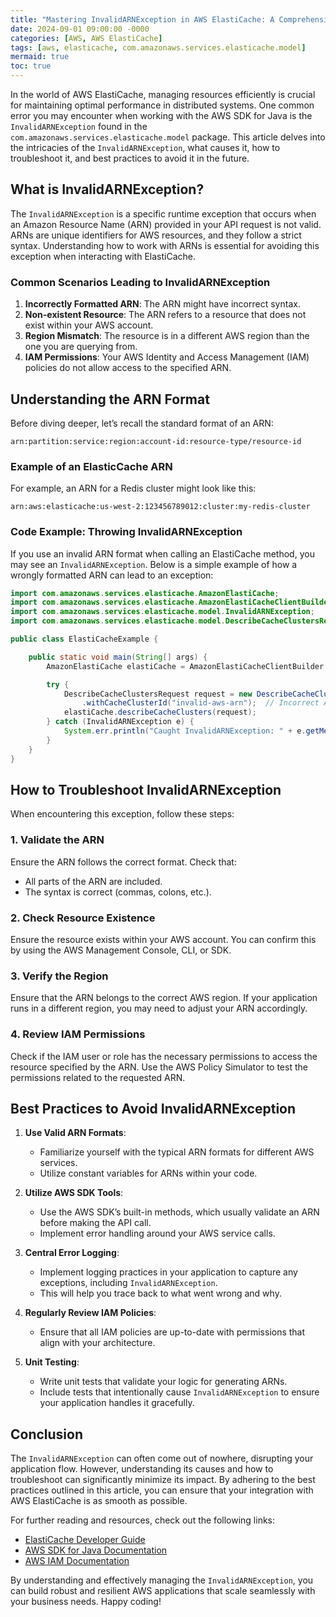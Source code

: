 ```yaml
---
title: "Mastering InvalidARNException in AWS ElastiCache: A Comprehensive Guide"
date: 2024-09-01 09:00:00 -0000
categories: [AWS, AWS ElastiCache]
tags: [aws, elasticache, com.amazonaws.services.elasticache.model]
mermaid: true
toc: true
---
```



In the world of AWS ElastiCache, managing resources efficiently is crucial for maintaining optimal performance in distributed systems. One common error you may encounter when working with the AWS SDK for Java is the `InvalidARNException` found in the `com.amazonaws.services.elasticache.model` package. This article delves into the intricacies of the `InvalidARNException`, what causes it, how to troubleshoot it, and best practices to avoid it in the future.

## What is InvalidARNException?

The `InvalidARNException` is a specific runtime exception that occurs when an Amazon Resource Name (ARN) provided in your API request is not valid. ARNs are unique identifiers for AWS resources, and they follow a strict syntax. Understanding how to work with ARNs is essential for avoiding this exception when interacting with ElastiCache.

### Common Scenarios Leading to InvalidARNException

1. **Incorrectly Formatted ARN**: The ARN might have incorrect syntax.
2. **Non-existent Resource**: The ARN refers to a resource that does not exist within your AWS account.
3. **Region Mismatch**: The resource is in a different AWS region than the one you are querying from.
4. **IAM Permissions**: Your AWS Identity and Access Management (IAM) policies do not allow access to the specified ARN.

## Understanding the ARN Format

Before diving deeper, let’s recall the standard format of an ARN:

```
arn:partition:service:region:account-id:resource-type/resource-id
```

### Example of an ElasticCache ARN

For example, an ARN for a Redis cluster might look like this:

```
arn:aws:elasticache:us-west-2:123456789012:cluster:my-redis-cluster
```

### Code Example: Throwing InvalidARNException

If you use an invalid ARN format when calling an ElastiCache method, you may see an `InvalidARNException`. Below is a simple example of how a wrongly formatted ARN can lead to an exception:

```java
import com.amazonaws.services.elasticache.AmazonElastiCache;
import com.amazonaws.services.elasticache.AmazonElastiCacheClientBuilder;
import com.amazonaws.services.elasticache.model.InvalidARNException;
import com.amazonaws.services.elasticache.model.DescribeCacheClustersRequest;

public class ElastiCacheExample {

    public static void main(String[] args) {
        AmazonElastiCache elastiCache = AmazonElastiCacheClientBuilder.standard().build();

        try {
            DescribeCacheClustersRequest request = new DescribeCacheClustersRequest()
                .withCacheClusterId("invalid-aws-arn");  // Incorrect ARN
            elastiCache.describeCacheClusters(request);
        } catch (InvalidARNException e) {
            System.err.println("Caught InvalidARNException: " + e.getMessage());
        }
    }
}
```

## How to Troubleshoot InvalidARNException

When encountering this exception, follow these steps:

### 1. Validate the ARN

Ensure the ARN follows the correct format. Check that:

- All parts of the ARN are included.
- The syntax is correct (commas, colons, etc.).

### 2. Check Resource Existence

Ensure the resource exists within your AWS account. You can confirm this by using the AWS Management Console, CLI, or SDK.

### 3. Verify the Region

Ensure that the ARN belongs to the correct AWS region. If your application runs in a different region, you may need to adjust your ARN accordingly.

### 4. Review IAM Permissions

Check if the IAM user or role has the necessary permissions to access the resource specified by the ARN. Use the AWS Policy Simulator to test the permissions related to the requested ARN.

## Best Practices to Avoid InvalidARNException

1. **Use Valid ARN Formats**:
   - Familiarize yourself with the typical ARN formats for different AWS services.
   - Utilize constant variables for ARNs within your code.

2. **Utilize AWS SDK Tools**:
   - Use the AWS SDK’s built-in methods, which usually validate an ARN before making the API call.
   - Implement error handling around your AWS service calls.

3. **Central Error Logging**:
   - Implement logging practices in your application to capture any exceptions, including `InvalidARNException`.
   - This will help you trace back to what went wrong and why.

4. **Regularly Review IAM Policies**:
   - Ensure that all IAM policies are up-to-date with permissions that align with your architecture.

5. **Unit Testing**:
   - Write unit tests that validate your logic for generating ARNs.
   - Include tests that intentionally cause `InvalidARNException` to ensure your application handles it gracefully.

## Conclusion

The `InvalidARNException` can often come out of nowhere, disrupting your application flow. However, understanding its causes and how to troubleshoot can significantly minimize its impact. By adhering to the best practices outlined in this article, you can ensure that your integration with AWS ElastiCache is as smooth as possible.

For further reading and resources, check out the following links:
- [ElastiCache Developer Guide](https://docs.aws.amazon.com/AmazonElastiCache/latest/dev/WhatIs.html)
- [AWS SDK for Java Documentation](https://docs.aws.amazon.com/sdk-for-java/v1/developer-guide/home.html)
- [AWS IAM Documentation](https://docs.aws.amazon.com/IAM/latest/UserGuide/introduction.html)

By understanding and effectively managing the `InvalidARNException`, you can build robust and resilient AWS applications that scale seamlessly with your business needs. Happy coding!